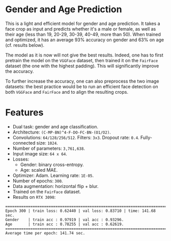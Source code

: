 # Gender and Age Prediction
This is a light and efficient model for gender and age prediction. It takes a face crop as input and predicts whether it's a male or female, as well as their age (less than 19, 20-29, 30-39, 40-49, more than 50). When trained and optimized, it has an average 93% accuracy on gender and 63% on age (cf. results below).

The model as it is now will not give the best results. Indeed, one has to first pretrain the model on the `VGGFace` dataset, then trained it on the `FairFace` dataset (the one with the highest padding). This will significantly improve the accuracy.

To further increase the accuracy, one can also preprocess the two image datasets: the best practice would be to run an efficient face detection on both `VGGFace` and `FairFace` and to align the resulting crops.

# Features
  - Dual task: gender and age classification.
  - Architecture: `(C-MP-BN)^4-F-DO-FC-BN-(O1/O2)`.
  - Convolutions: `64/128/256/512`. Filters: `3x3`. Dropout rate: `0.4`. Fully-connected size: `1024`.
  - Number of parameters: `3,761,638`.
  - Input image size: `64 x 64`.
  - Losses:
    - Gender: binary cross-entropy.
    - Age: scaled MAE.
  - Optimizer: Adam. Learning rate: `1E-05`.
  - Number of epochs: `300`.
  - Data augmentation: horizontal flip + blur.
  - Trained on the `FairFace` dataset.
  - Results on `RTX 3090`:
```
=======================================================================
Epoch 300 | train loss: 0.62440 | val loss: 0.83710 | time: 141.68 sec.
Gender    | train acc : 0.97919 | val acc : 0.93296.
Age       | train acc : 0.78255 | val acc : 0.62619.
=======================================================================
Average time per epoch: 141.74 sec.
``` 
